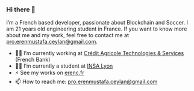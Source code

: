 ### Hi there 👋

I’m a French based developer, passionate about Blockchain and Soccer. I am 21 years old engineering student in France.
If you want to know more about me and my work, feel free to contact me at <a href="mailto:pro.erenmustafa.ceylan@gmail.com">pro.erenmustafa.ceylan@gmail.com</a>.

- 👨‍💻 I’m currently working at <a href="https://www.credit-agricole.com/marques-et-metiers/toutes-nos-marques/credit-agricole-technologies-et-services">Crédit Agricole Technologies & Services</a> (French Bank)
- 👨‍🎓 I’m currently a student at <a href="https://www.insa-lyon.fr/">INSA Lyon</a>
- ⚡ See my works on <a href="https://erenc.fr">erenc.fr</a>
- 📫 How to reach me: <a href="mailto:pro.erenmustafa.ceylan@gmail.com">pro.erenmustafa.ceylan@gmail.com</a>

